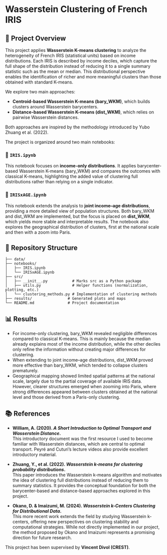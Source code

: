 # Wasserstein Clustering of French IRIS

## 📌 Project Overview

This project applies **Wasserstein K-means clustering** to analyze the heterogeneity of French IRIS (statistical units) based on income distributions.
Each IRIS is described by income deciles, which capture the full shape of the distribution instead of reducing it to a single summary statistic such as the mean or median. This distributional perspective enables the identification of richer and more meaningful clusters than those obtained with standard K-means.

We explore two main approaches:

* **Centroid-based Wasserstein K-means (bary\_WKM)**, which builds clusters around Wasserstein barycenters.
* **Distance-based Wasserstein K-means (dist\_WKM)**, which relies on pairwise Wasserstein distances.

Both approaches are inspired by the methodology introduced by Yubo Zhuang et al. (2022).

The project is organized around two main notebooks:

### 📒 `IRIS.ipynb`

This notebook focuses on **income-only distributions**. It applies barycenter-based Wasserstein K-means (bary\_WKM) and compares the outcomes with classical K-means, highlighting the added value of clustering full distributions rather than relying on a single indicator.

### 📒 `IRISxAGE.ipynb`

This notebook extends the analysis to **joint income–age distributions**, providing a more detailed view of population structures. Both bary\_WKM and dist\_WKM are implemented, but the focus is placed on **dist\_WKM**, which yields more stable and interpretable results. The notebook also explores the geographical distribution of clusters, first at the national scale and then with a zoom into Paris.

## 📂 Repository Structure

```
├── data/ 
├── notebooks/
│   ├── IRIS.ipynb
│   └── IRISxAGE.ipynb
├── src/
│   ├── __init__.py           # Marks src as a Python package  
│   ├── utils.py              # Helper functions (normalization, plotting, etc.)  
│   └── clustering_methods.py # Implementation of clustering methods  
├── results/                # Generated plots and maps  
└── README.md               # Project documentation  
```

## 📊 Results

* For income-only clustering, bary_WKM revealed negligible differences compared to classical K-means. This is mainly because the median already explains most of the income distribution, while the other deciles only refine the information without creating major differences for clustering.  
* When extending to joint income–age distributions, dist_WKM proved more effective than bary_WKM, which tended to collapse clusters prematurely.  
* Geographical mapping showed limited spatial patterns at the national scale, largely due to the partial coverage of available IRIS data. However, clearer structures emerged when zooming into Paris, where strong differences appeared between clusters obtained at the national level and those derived from a Paris-only clustering.

## 📚 References

* **William, A. (2020). *A Short Introduction to Optimal Transport and Wasserstein Distance*.**  
  This introductory document was the first resource I used to become familiar with Wasserstein distances, which are central to optimal transport. Peyré and Cuturi’s lecture videos also provide excellent introductory material.

* **Zhuang, Y., et al. (2022). *Wasserstein k-means for clustering probability distributions*.**  
  This paper introduces the Wasserstein k-means algorithm and motivates the idea of clustering full distributions instead of reducing them to summary statistics. It provides the conceptual foundation for both the barycenter-based and distance-based approaches explored in this project.

* **Okano, D. & Imaizumi, M. (2024). *Wasserstein k-Centers Clustering for Distributional Data*.**  
  This more recent work extends the field by studying Wasserstein k-centers, offering new perspectives on clustering stability and computational strategies. While not directly implemented in our project, the method proposed by Okano and Imaizumi represents a promising direction for future research.

This project has been supervised by **Vincent Divol (CREST)**.
